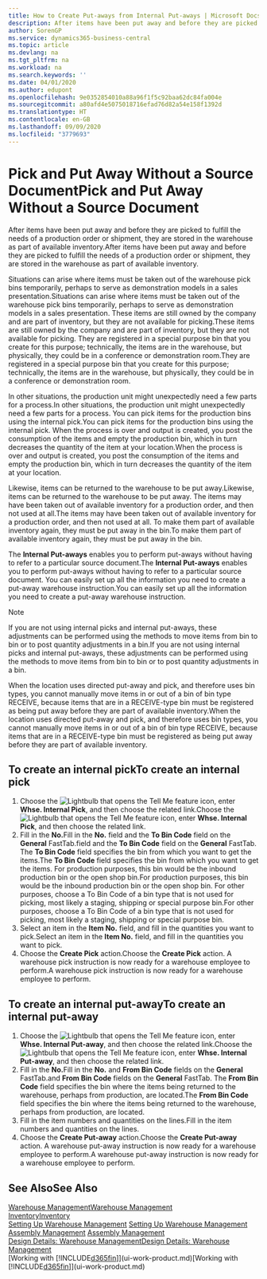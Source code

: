 ```yaml
---
title: How to Create Put-aways from Internal Put-aways | Microsoft Docs
description: After items have been put away and before they are picked to fulfill the needs of a production order or shipment, they are stored in the warehouse as part of available inventory.
author: SorenGP
ms.service: dynamics365-business-central
ms.topic: article
ms.devlang: na
ms.tgt_pltfrm: na
ms.workload: na
ms.search.keywords: ''
ms.date: 04/01/2020
ms.author: edupont
ms.openlocfilehash: 9e0352854010a88a96f1f5c92baa62dc84fa004e
ms.sourcegitcommit: a80afd4e5075018716efad76d82a54e158f1392d
ms.translationtype: HT
ms.contentlocale: en-GB
ms.lasthandoff: 09/09/2020
ms.locfileid: "3779693"
---
```

# <a name="pick-and-put-away-without-a-source-document"></a><span data-ttu-id="2615e-103">Pick and Put Away Without a Source Document</span><span class="sxs-lookup"><span data-stu-id="2615e-103">Pick and Put Away Without a Source Document</span></span>
<span data-ttu-id="2615e-104">After items have been put away and before they are picked to fulfill the needs of a production order or shipment, they are stored in the warehouse as part of available inventory.</span><span class="sxs-lookup"><span data-stu-id="2615e-104">After items have been put away and before they are picked to fulfill the needs of a production order or shipment, they are stored in the warehouse as part of available inventory.</span></span>  

<span data-ttu-id="2615e-105">Situations can arise where items must be taken out of the warehouse pick bins temporarily, perhaps to serve as demonstration models in a sales presentation.</span><span class="sxs-lookup"><span data-stu-id="2615e-105">Situations can arise where items must be taken out of the warehouse pick bins temporarily, perhaps to serve as demonstration models in a sales presentation.</span></span> <span data-ttu-id="2615e-106">These items are still owned by the company and are part of inventory, but they are not available for picking.</span><span class="sxs-lookup"><span data-stu-id="2615e-106">These items are still owned by the company and are part of inventory, but they are not available for picking.</span></span> <span data-ttu-id="2615e-107">They are registered in a special purpose bin that you create for this purpose; technically, the items are in the warehouse, but physically, they could be in a conference or demonstration room.</span><span class="sxs-lookup"><span data-stu-id="2615e-107">They are registered in a special purpose bin that you create for this purpose; technically, the items are in the warehouse, but physically, they could be in a conference or demonstration room.</span></span>  

<span data-ttu-id="2615e-108">In other situations, the production unit might unexpectedly need a few parts for a process.</span><span class="sxs-lookup"><span data-stu-id="2615e-108">In other situations, the production unit might unexpectedly need a few parts for a process.</span></span> <span data-ttu-id="2615e-109">You can pick items for the production bins using the internal pick.</span><span class="sxs-lookup"><span data-stu-id="2615e-109">You can pick items for the production bins using the internal pick.</span></span> <span data-ttu-id="2615e-110">When the process is over and output is created, you post the consumption of the items and empty the production bin, which in turn decreases the quantity of the item at your location.</span><span class="sxs-lookup"><span data-stu-id="2615e-110">When the process is over and output is created, you post the consumption of the items and empty the production bin, which in turn decreases the quantity of the item at your location.</span></span>  

<span data-ttu-id="2615e-111">Likewise, items can be returned to the warehouse to be put away.</span><span class="sxs-lookup"><span data-stu-id="2615e-111">Likewise, items can be returned to the warehouse to be put away.</span></span> <span data-ttu-id="2615e-112">The items may have been taken out of available inventory for a production order, and then not used at all.</span><span class="sxs-lookup"><span data-stu-id="2615e-112">The items may have been taken out of available inventory for a production order, and then not used at all.</span></span> <span data-ttu-id="2615e-113">To make them part of available inventory again, they must be put away in the bin.</span><span class="sxs-lookup"><span data-stu-id="2615e-113">To make them part of available inventory again, they must be put away in the bin.</span></span>  

<span data-ttu-id="2615e-114">The **Internal Put-aways** enables you to perform put-aways without having to refer to a particular source document.</span><span class="sxs-lookup"><span data-stu-id="2615e-114">The **Internal Put-aways** enables you to perform put-aways without having to refer to a particular source document.</span></span> <span data-ttu-id="2615e-115">You can easily set up all the information you need to create a put-away warehouse instruction.</span><span class="sxs-lookup"><span data-stu-id="2615e-115">You can easily set up all the information you need to create a put-away warehouse instruction.</span></span>  

> [!NOTE]  
>  <span data-ttu-id="2615e-116">If you are not using internal picks and internal put-aways, these adjustments can be performed using the methods to move items from bin to bin or to post quantity adjustments in a bin.</span><span class="sxs-lookup"><span data-stu-id="2615e-116">If you are not using internal picks and internal put-aways, these adjustments can be performed using the methods to move items from bin to bin or to post quantity adjustments in a bin.</span></span>  
>   
>  <span data-ttu-id="2615e-117">When the location uses directed put-away and pick, and therefore uses bin types, you cannot manually move items in or out of a bin of bin type RECEIVE, because items that are in a RECEIVE-type bin must be registered as being put away before they are part of available inventory.</span><span class="sxs-lookup"><span data-stu-id="2615e-117">When the location uses directed put-away and pick, and therefore uses bin types, you cannot manually move items in or out of a bin of bin type RECEIVE, because items that are in a RECEIVE-type bin must be registered as being put away before they are part of available inventory.</span></span>  

## <a name="to-create-an-internal-pick"></a><span data-ttu-id="2615e-118">To create an internal pick</span><span class="sxs-lookup"><span data-stu-id="2615e-118">To create an internal pick</span></span>  
1.  <span data-ttu-id="2615e-119">Choose the ![Lightbulb that opens the Tell Me feature](media/ui-search/search_small.png "Tell me what you want to do") icon, enter **Whse. Internal Pick**, and then choose the related link.</span><span class="sxs-lookup"><span data-stu-id="2615e-119">Choose the ![Lightbulb that opens the Tell Me feature](media/ui-search/search_small.png "Tell me what you want to do") icon, enter **Whse. Internal Pick**, and then choose the related link.</span></span>  
2.  <span data-ttu-id="2615e-120">Fill in the **No.**</span><span class="sxs-lookup"><span data-stu-id="2615e-120">Fill in the **No.**</span></span> <span data-ttu-id="2615e-121">field and the **To Bin Code** field on the **General** FastTab.</span><span class="sxs-lookup"><span data-stu-id="2615e-121">field and the **To Bin Code** field on the **General** FastTab.</span></span> <span data-ttu-id="2615e-122">The **To Bin Code** field specifies the bin from which you want to get the items.</span><span class="sxs-lookup"><span data-stu-id="2615e-122">The **To Bin Code** field specifies the bin from which you want to get the items.</span></span> <span data-ttu-id="2615e-123">For production purposes, this bin would be the inbound production bin or the open shop bin.</span><span class="sxs-lookup"><span data-stu-id="2615e-123">For production purposes, this bin would be the inbound production bin or the open shop bin.</span></span> <span data-ttu-id="2615e-124">For other purposes, choose a To Bin Code of a bin type that is not used for picking, most likely a staging, shipping or special purpose bin.</span><span class="sxs-lookup"><span data-stu-id="2615e-124">For other purposes, choose a To Bin Code of a bin type that is not used for picking, most likely a staging, shipping or special purpose bin.</span></span>  
3.  <span data-ttu-id="2615e-125">Select an item in the **Item No.** field, and fill in the quantities you want to pick.</span><span class="sxs-lookup"><span data-stu-id="2615e-125">Select an item in the **Item No.** field, and fill in the quantities you want to pick.</span></span>  
4. <span data-ttu-id="2615e-126">Choose the **Create Pick** action.</span><span class="sxs-lookup"><span data-stu-id="2615e-126">Choose the **Create Pick** action.</span></span> <span data-ttu-id="2615e-127">A warehouse pick instruction is now ready for a warehouse employee to perform.</span><span class="sxs-lookup"><span data-stu-id="2615e-127">A warehouse pick instruction is now ready for a warehouse employee to perform.</span></span>  

## <a name="to-create-an-internal-put-away"></a><span data-ttu-id="2615e-128">To create an internal put-away</span><span class="sxs-lookup"><span data-stu-id="2615e-128">To create an internal put-away</span></span>  
1.  <span data-ttu-id="2615e-129">Choose the ![Lightbulb that opens the Tell Me feature](media/ui-search/search_small.png "Tell me what you want to do") icon, enter **Whse. Internal Put-away**, and then choose the related link.</span><span class="sxs-lookup"><span data-stu-id="2615e-129">Choose the ![Lightbulb that opens the Tell Me feature](media/ui-search/search_small.png "Tell me what you want to do") icon, enter **Whse. Internal Put-away**, and then choose the related link.</span></span>  
2.  <span data-ttu-id="2615e-130">Fill in the **No.**</span><span class="sxs-lookup"><span data-stu-id="2615e-130">Fill in the **No.**</span></span> <span data-ttu-id="2615e-131">and **From Bin Code** fields on the **General** FastTab.</span><span class="sxs-lookup"><span data-stu-id="2615e-131">and **From Bin Code** fields on the **General** FastTab.</span></span> <span data-ttu-id="2615e-132">The **From Bin Code** field specifies the bin where the items being returned to the warehouse, perhaps from production, are located.</span><span class="sxs-lookup"><span data-stu-id="2615e-132">The **From Bin Code** field specifies the bin where the items being returned to the warehouse, perhaps from production, are located.</span></span>  
3.  <span data-ttu-id="2615e-133">Fill in the item numbers and quantities on the lines.</span><span class="sxs-lookup"><span data-stu-id="2615e-133">Fill in the item numbers and quantities on the lines.</span></span>  
4.  <span data-ttu-id="2615e-134">Choose the **Create Put-away** action.</span><span class="sxs-lookup"><span data-stu-id="2615e-134">Choose the **Create Put-away** action.</span></span> <span data-ttu-id="2615e-135">A warehouse put-away instruction is now ready for a warehouse employee to perform.</span><span class="sxs-lookup"><span data-stu-id="2615e-135">A warehouse put-away instruction is now ready for a warehouse employee to perform.</span></span>  

## <a name="see-also"></a><span data-ttu-id="2615e-136">See Also</span><span class="sxs-lookup"><span data-stu-id="2615e-136">See Also</span></span>  
[<span data-ttu-id="2615e-137">Warehouse Management</span><span class="sxs-lookup"><span data-stu-id="2615e-137">Warehouse Management</span></span>](warehouse-manage-warehouse.md)  
[<span data-ttu-id="2615e-138">Inventory</span><span class="sxs-lookup"><span data-stu-id="2615e-138">Inventory</span></span>](inventory-manage-inventory.md)  
<span data-ttu-id="2615e-139">[Setting Up Warehouse Management](warehouse-setup-warehouse.md)   </span><span class="sxs-lookup"><span data-stu-id="2615e-139">[Setting Up Warehouse Management](warehouse-setup-warehouse.md)   </span></span>  
<span data-ttu-id="2615e-140">[Assembly Management](assembly-assemble-items.md)  </span><span class="sxs-lookup"><span data-stu-id="2615e-140">[Assembly Management](assembly-assemble-items.md)  </span></span>  
[<span data-ttu-id="2615e-141">Design Details: Warehouse Management</span><span class="sxs-lookup"><span data-stu-id="2615e-141">Design Details: Warehouse Management</span></span>](design-details-warehouse-management.md)  
<span data-ttu-id="2615e-142">[Working with [!INCLUDE[d365fin](includes/d365fin_md.md)]](ui-work-product.md)</span><span class="sxs-lookup"><span data-stu-id="2615e-142">[Working with [!INCLUDE[d365fin](includes/d365fin_md.md)]](ui-work-product.md)</span></span>
